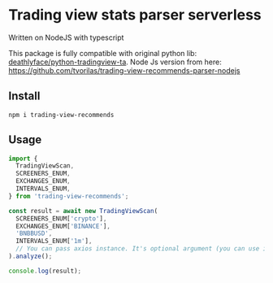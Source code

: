 # Trading view stats parser serverless

Written on NodeJS with typescript


This package is fully compatible with original python lib: [deathlyface/python-tradingview-ta](https://github.com/deathlyface/python-tradingview-ta).
Node Js version from here: https://github.com/tvorilas/trading-view-recommends-parser-nodejs

## Install

```
npm i trading-view-recommends
```

## Usage

```typescript
import {
  TradingViewScan,
  SCREENERS_ENUM,
  EXCHANGES_ENUM,
  INTERVALS_ENUM,
} from 'trading-view-recommends';

const result = await new TradingViewScan(
  SCREENERS_ENUM['crypto'],
  EXCHANGES_ENUM['BINANCE'],
  'BNBBUSD',
  INTERVALS_ENUM['1m'],
  // You can pass axios instance. It's optional argument (you can use it for pass custom headers or proxy)
).analyze();

console.log(result);
```
